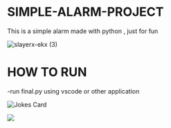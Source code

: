 # SIMPLE-ALARM-PROJECT
This is a simple alarm made with python , just for fun

![slayerx-ekx (3)](https://github.com/slayerx-ekx/SIMPLE-ALARM-PROJECT/assets/155826497/14a751b3-6fab-4fa8-ac3c-6280bfc397ee)


# HOW TO RUN
-run final.py using vscode or other application

<!-- HTML -->
<img src="https://readme-jokes.vercel.app/api" alt="Jokes Card" />

![](https://komarev.com/ghpvc/?username=slayerx-ekx)

